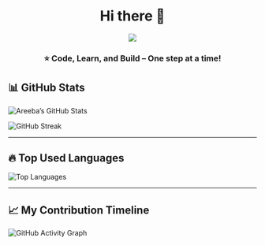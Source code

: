 <h1 align="center">Hi there 👋</h1>
<p align="center">
  <a href="https://git.io/typing-svg">
    <img src="https://readme-typing-svg.herokuapp.com?size=28&duration=3000&color=4169E1&center=true&vCenter=true&width=600&font=Fira+Code&lines=I'm+Areeba+Aamir;A+Tech+Explorer+⚡;Always+Learning+🚀">
  </a>
</p>


<h3 align="center">⭐️ Code, Learn, and Build – One step at a time! </h3>


## 📊 GitHub Stats

![Areeba’s GitHub Stats](https://github-readme-stats.vercel.app/api?username=areeba-amirr&show_icons=true&theme=radical)

![GitHub Streak](https://streak-stats.demolab.com?user=areeba-amirr&theme=radical)

---

## 🔥 Top Used Languages

![Top Languages](https://github-readme-stats.vercel.app/api/top-langs/?username=areeba-amirr&layout=compact&theme=radical)

---

##  📈 My Contribution Timeline
![GitHub Activity Graph](https://github-readme-activity-graph.vercel.app/graph?username=areeba-amirr&theme=react-dark)


